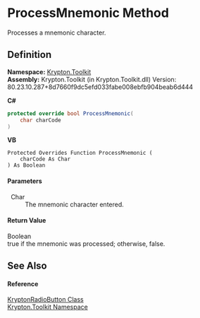# ProcessMnemonic Method


Processes a mnemonic character.



## Definition
**Namespace:** <a href="79d2eac2-21f4-54ff-7552-b20c33c30600.md">Krypton.Toolkit</a>  
**Assembly:** Krypton.Toolkit (in Krypton.Toolkit.dll) Version: 80.23.10.287+8d7660f9dc5efd033fabe008ebfb904beab6d444

**C#**
``` C#
protected override bool ProcessMnemonic(
	char charCode
)
```
**VB**
``` VB
Protected Overrides Function ProcessMnemonic ( 
	charCode As Char
) As Boolean
```



#### Parameters
<dl><dt>  Char</dt><dd>The mnemonic character entered.</dd></dl>

#### Return Value
Boolean  
true if the mnemonic was processed; otherwise, false.

## See Also


#### Reference
<a href="b37bc623-ef01-0bad-1f46-ce7c165df634.md">KryptonRadioButton Class</a>  
<a href="79d2eac2-21f4-54ff-7552-b20c33c30600.md">Krypton.Toolkit Namespace</a>  
